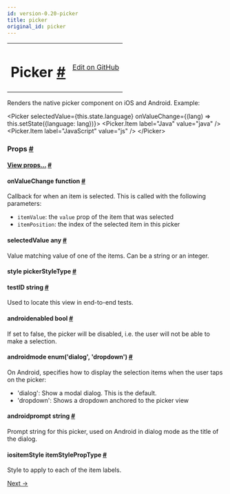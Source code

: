 ```yaml
---
id: version-0.20-picker
title: picker
original_id: picker
---
```

<a id="content"></a><table width="100%"><tbody><tr><td><h1><a class="anchor" name="picker"></a>Picker <a class="hash-link" href="#picker">#</a></h1></td><td style="text-align:right;"><a target="_blank" href="https://github.com/facebook/react-native/blob/master/Libraries/Components/Picker/Picker.js">Edit on GitHub</a></td></tr></tbody></table><div><div><p>Renders the native picker component on iOS and Android. Example:</p><div class="prism language-javascript">&lt;Picker
  selectedValue<span class="token operator">=</span><span class="token punctuation">{</span><span class="token keyword">this</span><span class="token punctuation">.</span>state<span class="token punctuation">.</span>language<span class="token punctuation">}</span>
  onValueChange<span class="token operator">=</span><span class="token punctuation">{</span><span class="token punctuation">(</span>lang<span class="token punctuation">)</span> <span class="token operator">=</span><span class="token operator">&gt;</span> <span class="token keyword">this</span><span class="token punctuation">.</span><span class="token function">setState<span class="token punctuation">(</span></span><span class="token punctuation">{</span>language<span class="token punctuation">:</span> lang<span class="token punctuation">}</span><span class="token punctuation">)</span><span class="token punctuation">}</span><span class="token operator">&gt;</span>
  &lt;Picker<span class="token punctuation">.</span>Item label<span class="token operator">=</span><span class="token string">"Java"</span> value<span class="token operator">=</span><span class="token string">"java"</span> <span class="token operator">/</span><span class="token operator">&gt;</span>
  &lt;Picker<span class="token punctuation">.</span>Item label<span class="token operator">=</span><span class="token string">"JavaScript"</span> value<span class="token operator">=</span><span class="token string">"js"</span> <span class="token operator">/</span><span class="token operator">&gt;</span>
&lt;<span class="token operator">/</span>Picker<span class="token operator">&gt;</span></div></div><h3><a class="anchor" name="props"></a>Props <a class="hash-link" href="#props">#</a></h3><div class="props"><div class="prop"><h4 class="propTitle"><a class="anchor" name="view"></a><a href="docs/view.html#props">View props...</a> <a class="hash-link" href="#view">#</a></h4></div><div class="prop"><h4 class="propTitle"><a class="anchor" name="onvaluechange"></a>onValueChange <span class="propType">function</span> <a class="hash-link" href="#onvaluechange">#</a></h4><div><p>Callback for when an item is selected. This is called with the following parameters:
  - <code>itemValue</code>: the <code>value</code> prop of the item that was selected
  - <code>itemPosition</code>: the index of the selected item in this picker</p></div></div><div class="prop"><h4 class="propTitle"><a class="anchor" name="selectedvalue"></a>selectedValue <span class="propType">any</span> <a class="hash-link" href="#selectedvalue">#</a></h4><div><p>Value matching value of one of the items. Can be a string or an integer.</p></div></div><div class="prop"><h4 class="propTitle"><a class="anchor" name="style"></a>style <span class="propType">pickerStyleType</span> <a class="hash-link" href="#style">#</a></h4></div><div class="prop"><h4 class="propTitle"><a class="anchor" name="testid"></a>testID <span class="propType">string</span> <a class="hash-link" href="#testid">#</a></h4><div><p>Used to locate this view in end-to-end tests.</p></div></div><div class="prop"><h4 class="propTitle"><a class="anchor" name="enabled"></a><span class="platform">android</span>enabled <span class="propType">bool</span> <a class="hash-link" href="#enabled">#</a></h4><div><p>If set to false, the picker will be disabled, i.e. the user will not be able to make a
selection.</p></div></div><div class="prop"><h4 class="propTitle"><a class="anchor" name="mode"></a><span class="platform">android</span>mode <span class="propType">enum('dialog', 'dropdown')</span> <a class="hash-link" href="#mode">#</a></h4><div><p>On Android, specifies how to display the selection items when the user taps on the picker:</p><ul><li>'dialog': Show a modal dialog. This is the default.</li><li>'dropdown': Shows a dropdown anchored to the picker view</li></ul></div></div><div class="prop"><h4 class="propTitle"><a class="anchor" name="prompt"></a><span class="platform">android</span>prompt <span class="propType">string</span> <a class="hash-link" href="#prompt">#</a></h4><div><p>Prompt string for this picker, used on Android in dialog mode as the title of the dialog.</p></div></div><div class="prop"><h4 class="propTitle"><a class="anchor" name="itemstyle"></a><span class="platform">ios</span>itemStyle <span class="propType">itemStylePropType</span> <a class="hash-link" href="#itemstyle">#</a></h4><div><p>Style to apply to each of the item labels.</p></div></div></div></div><div class="docs-prevnext"><a class="docs-next" href="docs/progressbarandroid.html#content">Next →</a></div>